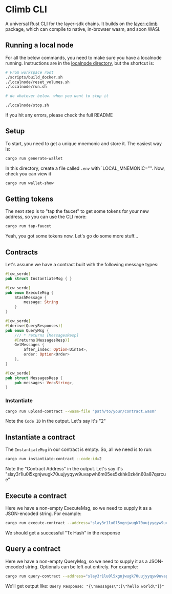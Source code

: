 # Climb CLI

A universal Rust CLI for the layer-sdk chains. It builds on the [layer-climb](../../packages/layer-climb/) package, which can compile
to native, in-browser wasm, and soon WASI.

## Running a local node

For all the below commands, you need to make sure you have a localnode running.
Instructions are in the [localnode directory](https://github.com/Lay3rLabs/layer-sdk/tree/main/localnode),
but the shortcut is:

```bash
# From workspace root
./scripts/build_docker.sh
./localnode/reset_volumes.sh
./localnode/run.sh

# do whatever below. when you want to stop it

./localnode/stop.sh
```

If you hit any errors, please check the full README

## Setup

To start, you need to get a unique mnemonic and store it. The easiest way is:

```bash
cargo run generate-wallet
```

In this directory, create a file called `.env` with `LOCAL_MNEMONIC="<mnemonic provided above>".
Now, check you can view it

```bash
cargo run wallet-show
```

## Getting tokens

The next step is to "tap the faucet" to get some tokens for your new address,
so you can use the CLI more:

```bash
cargo run tap-faucet
```

Yeah, you got some tokens now. Let's go do some more stuff...

## Contracts

Let's assume we have a contract built with the following message types:

```rust
#[cw_serde]
pub struct InstantiateMsg { }

#[cw_serde]
pub enum ExecuteMsg {
    StashMessage {
        message: String
    }
}

#[cw_serde]
#[derive(QueryResponses)]
pub enum QueryMsg {
    /// * returns [MessagesResp]
    #[returns(MessagesResp)]
    GetMessages {
        after_index: Option<Uint64>,
        order: Option<Order>
    },
}

#[cw_serde]
pub struct MessagesResp {
    pub messages: Vec<String>,
}
```

### Instantiate

```bash
cargo run upload-contract --wasm-file "path/to/your/contract.wasm"
```

Note the `Code ID` in the output. Let's say it's "2"

## Instantiate a contract

The `InstantiateMsg` in our contract is empty. So, all we need is to run:

```bash
cargo run instantiate-contract --code-id=2
```

Note the "Contract Address" in the output. Let's say it's "slay3r1lu0l5xgnjwugk70uujyyqyw9uvapwh6m05es5xkhk0zk4n60a87qsrcue"

## Execute a contract

Here we have a non-empty ExecuteMsg, so we need to supply it as a JSON-encoded string. For example:

```bash
cargo run execute-contract --address="slay3r1lu0l5xgnjwugk70uujyyqyw9uvapwh6m05es5xkhk0zk4n60a87qsrcue5" --msg="{\"stash_message\": {\"message\": \"hello world\"}}"
```

We should get a successful "Tx Hash" in the response

## Query a contract

Here we have a non-empty QueryMsg, so we need to supply it as a JSON-encoded string. Optionals can be left out entirely. For example:

```bash
cargo run query-contract --address="slay3r1lu0l5xgnjwugk70uujyyqyw9uvapwh6m05es5xkhk0zk4n60a87qsrcue5" --msg="{\"get_messages\": {}}"
```

We'll get output like: `Query Response: "{\"messages\":[\"hello world\"]}"`
